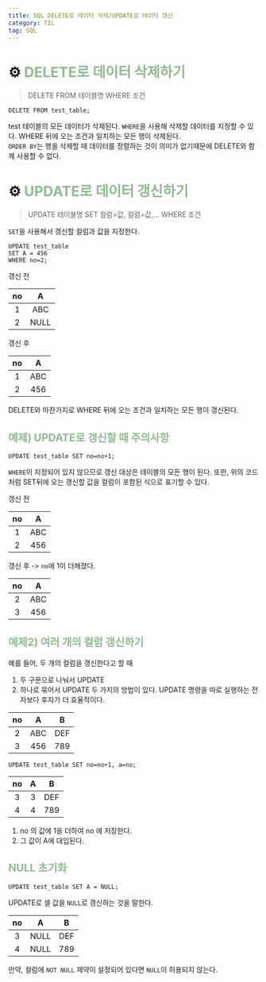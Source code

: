 ```yaml
---
title: SQL DELETE로 데이터 삭제/UPDATE로 데이터 갱신
category: TIL
tag: SQL
---
```


# ⚙️ <span style='color:darkseagreen'>DELETE로 데이터 삭제하기</span>

> DELETE FROM 테이블명 WHERE 조건

```
DELETE FROM test_table;
```
test 테이블의 모든 데이터가 삭제된다. `WHERE`을 사용해 삭제할 데이터를 지정할 수 있다. WHERE 뒤에 오는 조건과 일치하는 모든 행이 삭제된다.<br>
`ORDER BY`는 행을 삭제할 때 데이터를 정렬하는 것이 의미가 없기때문에 DELETE와 함께 사용할 수 없다.

# ⚙️ <span style='color:darkseagreen'>UPDATE로 데이터 갱신하기</span>

> UPDATE 테이블명 SET 컬럼=값, 컬럼=값,... WHERE 조건

`SET`을 사용해서 갱신할 컬럼과 값을 지정한다. 

```
UPDATE test_table 
SET A = 456
WHERE no=2;
```
갱신 전

|no|A|
|:--:|:--:|
|1|ABC|
|2|NULL|

갱신 후

|no|A|
|:--:|:--:|
|1|ABC|
|2|456|

DELETE와 마찬가지로 WHERE 뒤에 오는 조건과 일치하는 모든 행이 갱신된다.

## <span style='color:darkseagreen'>예제) UPDATE로 갱신할 때 주의사항</span>

```
UPDATE test_table SET no=no+1;
```
`WHERE`이 지정되어 있지 않으므로 갱신 대상은 테이블의 모든 행이 된다. 또한, 위의 코드처럼 SET뒤에 오는 갱신할 값을 컬럼이 포함된 식으로 표기할 수 있다. 

갱신 전

|no|A|
|:--:|:--:|
|1|ABC|
|2|456|

갱신 후
-> `no`에  1이 더해졌다.

|no|A|
|:--:|:--:|
|2|ABC|
|3|456|

## <span style='color:darkseagreen'>예제2) 여러 개의 컬럼 갱신하기</span>

예를 들어, 두 개의 컬럼을 갱신한다고 할 때
1) 두 구문으로 나눠서 UPDATE
2) 하나로 묶어서 UPDATE
두 가지의 방법이 있다. UPDATE 명령을 따로 실행하는 전자보다 후자가 더 효율적이다. 

|no|A|B|
|:--:|:--:|:--:|
|2|ABC|DEF|
|3|456|789|

```
UPDATE test_table SET no=no+1, a=no;
```

|no|A|B|
|:--:|:--:|:--:|
|3|3|DEF|
|4|4|789|

1. no 의 값에 1을 더하여 no 에 저장한다.
2. 그 값이 A에 대입된다.

## <span style='color:darkseagreen'>NULL 초기화</span>
```
UPDATE test_table SET A = NULL;
```
UPDATE로 셀 값을 `NULL`로 갱신하는 것을 말한다.

|no|A|B|
|:--:|:--:|:--:|
|3|NULL|DEF|
|4|NULL|789|

만약, 컬럼에 `NOT NULL` 제약이 설정되어 있다면 `NULL`이 허용되지 않는다. 